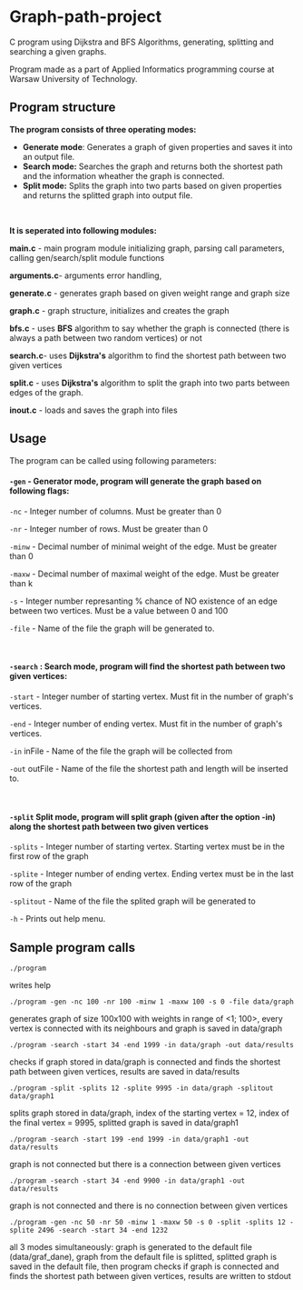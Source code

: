 # Graph-path-project
C program using Dijkstra and BFS Algorithms, generating, splitting and searching a given graphs.

Program made as a part of Applied Informatics programming course at Warsaw University of Technology.

## Program structure

**The program consists of three operating modes:**
- **Generate mode**: Generates a graph of given properties and saves it into an output file.
- **Search mode:** Searches the graph and returns both the shortest path and the information wheather the graph is connected.
- **Split mode:** Splits the graph into two parts based on given properties and returns the splitted graph into output file.

</br>

**It is seperated into following modules:**

**main.c** - main program module initializing graph, parsing call parameters, calling gen/search/split module functions

**arguments.c**- arguments error handling, 

**generate.c** -  generates graph based on given weight range and graph size

**graph.c** - graph structure, initializes and creates the graph

**bfs.c** - uses **BFS** algorithm to say whether the graph is connected (there is always a path between two random vertices) or not

**search.c**- uses **Dijkstra's** algorithm to find the shortest path between two given vertices

**split.c** - uses **Dijkstra's** algorithm to split the graph into two parts between edges of the graph.

**inout.c** - loads and saves the graph into files



## Usage

The program can be called using following parameters:

#### `-gen` - Generator mode, program will generate the graph based on following flags:


`-nc`  - Integer number of columns. Must be greater than 0 

`-nr`  - Integer number of rows. Must be greater than 0 

`-minw`  - Decimal number of minimal weight of the edge. Must be greater than 0

`-maxw`  - Decimal number of maximal weight of the edge. Must be greater than k 

`-s`  - Integer number represanting % chance of NO existence of an edge between two vertices. Must be a value between 0 and 100

`-file`  - Name of the file the graph will be generated to. 

</br>

#### `-search` : Search mode, program will find the shortest path between two given vertices:

`-start` - Integer number of starting vertex. Must fit in the number of graph's vertices.

`-end` - Integer number of ending vertex. Must fit in the number of graph's vertices.

`-in`  inFile - Name of the file the graph will be collected from

`-out`   outFile - Name of the file the shortest path and length will be inserted to.

</br>

#### `-split`  Split mode, program will split graph (given after the option -in) along the shortest path between two given vertices

`-splits`    - Integer number of starting vertex. Starting vertex must be in the first row of the graph

`-splite`    - Integer number of ending vertex. Ending vertex must be in the last row of the graph

`-splitout`   - Name of the file the splited graph will be generated to

`-h` - Prints out help menu.



## Sample program calls

`./program`

writes help

`./program -gen -nc 100 -nr 100 -minw 1 -maxw 100 -s 0 -file data/graph`

generates graph of size 100x100 with weights in range of <1; 100>, every vertex is connected with its neighbours and graph is saved in data/graph

`./program -search -start 34 -end 1999 -in data/graph -out data/results`

checks if graph stored in data/graph is connected and finds the shortest path between given vertices, results are saved in data/results

`./program -split -splits 12 -splite 9995 -in data/graph -splitout data/graph1`

splits graph stored in data/graph, index of the starting vertex = 12, index of the final vertex = 9995, splitted graph is saved in data/graph1

`./program -search -start 199 -end 1999 -in data/graph1 -out data/results`

graph is not connected but there is a connection between given vertices

`./program -search -start 34 -end 9900 -in data/graph1 -out data/results`

graph is not connected and there is no connection between given vertices

`./program -gen -nc 50 -nr 50 -minw 1 -maxw 50 -s 0 -split -splits 12 -splite 2496 -search -start 34 -end 1232`

all 3 modes simultaneously: graph is generated to the default file (data/graf_dane), graph from the default file is splitted, splitted graph is saved in the default file,
then program checks if graph is connected and finds the shortest path between given vertices, results are written to stdout
